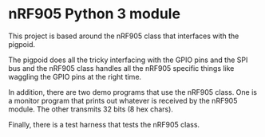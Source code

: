 # nRF905 Python 3 module

This project is based around the nRF905 class that interfaces with the pigpoid.

The pigpoid does all the tricky interfacing with the GPIO pins and the SPI bus
and the nRF905 class handles all the nRF905 specific things like waggling the
GPIO pins at the right time.

In addition, there are two demo programs that use the nRF905 class.  One is a
monitor program that prints out whatever is received by the nRF905 module.  The
other transmits 32 bits (8 hex chars).

Finally, there is a test harness that tests the nRF905 class.
